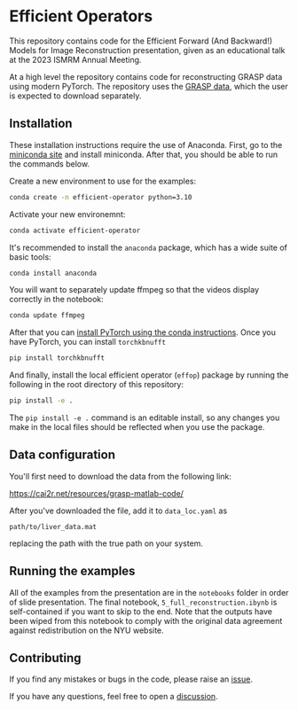 # Efficient Operators

This repository contains code for the Efficient Forward (And Backward!) Models
for Image Reconstruction presentation, given as an educational talk at the 2023
ISMRM Annual Meeting.

At a high level the repository contains code for reconstructing GRASP data
using modern PyTorch. The repository uses the
[GRASP data](https://cai2r.net/resources/grasp-matlab-code/), which the user is
expected to download separately.

## Installation

These installation instructions require the use of Anaconda. First,
go to the [miniconda site](https://docs.conda.io/en/latest/miniconda.html) and
install miniconda. After that, you should be able to run the commands below.

Create a new environment to use for the examples:
```bash
conda create -n efficient-operator python=3.10
```

Activate your new environemnt:
```bash
conda activate efficient-operator
```

It's recommended to install the `anaconda` package, which has a wide suite of
basic tools:
```bash
conda install anaconda
```

You will want to separately update ffmpeg so that the videos display
correctly in the notebook:
```bash
conda update ffmpeg
```

After that you can
[install PyTorch using the conda instructions](https://pytorch.org/get-started/locally/).
Once you have PyTorch, you can install `torchkbnufft`
```bash
pip install torchkbnufft
```

And finally, install the local efficient operator (`effop`) package by running
the following in the root directory of this repository:
```bash
pip install -e .
```
The `pip install -e .` command is an editable install, so any changes you make
in the local files should be reflected when you use the package.

## Data configuration

You'll first need to download the data from the following link:

https://cai2r.net/resources/grasp-matlab-code/

After you've downloaded the file, add it to `data_loc.yaml` as
```
path/to/liver_data.mat
```
replacing the path with the true path on your system.

## Running the examples

All of the examples from the presentation are in the `notebooks` folder in
order of slide presentation. The final notebook, `5_full_reconstruction.ibynb`
is self-contained if you want to skip to the end. Note that the outputs have
been wiped from this notebook to comply with the original data agreement
against redistribution on the NYU website.

## Contributing

If you find any mistakes or bugs in the code, please raise an [issue](https://github.com/mmuckley/2023_ISMRM_Efficient_Operator_Educational/issues).

If you have any questions, feel free to open a [discussion](https://github.com/mmuckley/2023_ISMRM_Efficient_Operator_Educational/discussions).
